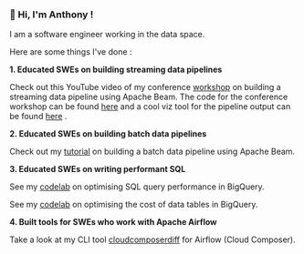 <!--
**ant-laz/ant-laz** is a ✨ _special_ ✨ repository because its `README.md` (this file) appears on your GitHub profile.
-->

### :wave: Hi, I'm Anthony !

I am a software engineer working in the data space. 

Here are some things I've done : 

**1. Educated SWEs on building streaming data pipelines**

Check out this YouTube video of my conference [workshop](https://youtu.be/4lwspjbJg7I?feature=shared) on building a streaming data pipeline using Apache Beam. The code for the conference workshop can be found [here](https://github.com/ant-laz/streamingworkshop) and a cool viz tool for the pipeline output can be found [here](https://github.com/ant-laz/streamingworkshopviz) . 

**2. Educated SWEs on building batch data pipelines**

Check out my [tutorial](https://github.com/ant-laz/batchworkshop-python) on building a batch data pipeline using Apache Beam.

**3. Educated SWEs on writing performant SQL**

See my [codelab](https://www.cloudskillsboost.google/catalog_lab/30937) on optimising SQL query performance in BigQuery.

See my [codelab](https://www.cloudskillsboost.google/catalog_lab/31049) on optimising the cost of data tables in BigQuery.

**4. Built tools for SWEs who work with Apache Airflow**

Take a look at my CLI tool [cloudcomposerdiff](https://github.com/GoogleCloudPlatform/composer-utilities/tree/main/cloudcomposerdiff) for Airflow (Cloud Composer).







